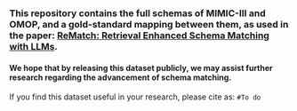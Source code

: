 ### This repository contains the full schemas of MIMIC-III and OMOP, and a gold-standard mapping between them, as used in the paper: [ReMatch: Retrieval Enhanced Schema Matching with LLMs](https://scholar.google.com/citations?view_op=list_works&hl=en&user=t-P-tjgAAAAJ). 
#### We hope that by releasing this dataset publicly, we may assist further research regarding the advancement of schema matching.
If you find this dataset useful in your research, please cite as: 
``` #To do ```

